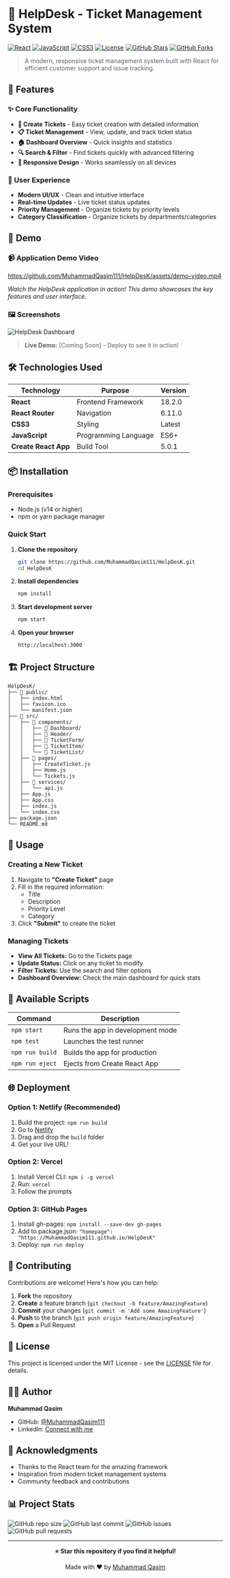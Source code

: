 # 🎫 HelpDesk - Ticket Management System

[![React](https://img.shields.io/badge/React-18.2.0-61DAFB?style=for-the-badge&logo=react&logoColor=white)](https://reactjs.org/)
[![JavaScript](https://img.shields.io/badge/JavaScript-ES6+-F7DF1E?style=for-the-badge&logo=javascript&logoColor=black)](https://developer.mozilla.org/en-US/docs/Web/JavaScript)
[![CSS3](https://img.shields.io/badge/CSS3-1572B6?style=for-the-badge&logo=css3&logoColor=white)](https://www.w3.org/Style/CSS/)
[![License](https://img.shields.io/badge/License-MIT-green.svg?style=for-the-badge)](LICENSE)
[![GitHub Stars](https://img.shields.io/github/stars/MuhammadQasim111/HelpDesK?style=for-the-badge)](https://github.com/MuhammadQasim111/HelpDesK/stargazers)
[![GitHub Forks](https://img.shields.io/github/forks/MuhammadQasim111/HelpDesK?style=for-the-badge)](https://github.com/MuhammadQasim111/HelpDesK/network)

> A modern, responsive ticket management system built with React for efficient customer support and issue tracking.

## 🌟 Features

### ✨ Core Functionality
- **📝 Create Tickets** - Easy ticket creation with detailed information
- **📋 Ticket Management** - View, update, and track ticket status
- **🏠 Dashboard Overview** - Quick insights and statistics
- **🔍 Search & Filter** - Find tickets quickly with advanced filtering
- **📱 Responsive Design** - Works seamlessly on all devices

### 🎨 User Experience
- **Modern UI/UX** - Clean and intuitive interface
- **Real-time Updates** - Live ticket status updates
- **Priority Management** - Organize tickets by priority levels
- **Category Classification** - Organize tickets by departments/categories

## 🚀 Demo

### 📹 **Application Demo Video**

https://github.com/MuhammadQasim111/HelpDesK/assets/demo-video.mp4

*Watch the HelpDesk application in action! This demo showcases the key features and user interface.*

### 🖼️ **Screenshots**
![HelpDesk Dashboard](https://via.placeholder.com/800x400/4f46e5/ffffff?text=HelpDesk+Dashboard)

> **Live Demo:** [Coming Soon] - Deploy to see it in action!

## 🛠️ Technologies Used

| Technology | Purpose | Version |
|------------|---------|---------|
| **React** | Frontend Framework | 18.2.0 |
| **React Router** | Navigation | 6.11.0 |
| **CSS3** | Styling | Latest |
| **JavaScript** | Programming Language | ES6+ |
| **Create React App** | Build Tool | 5.0.1 |

## 📦 Installation

### Prerequisites
- Node.js (v14 or higher)
- npm or yarn package manager

### Quick Start

1. **Clone the repository**
   ```bash
   git clone https://github.com/MuhammadQasim111/HelpDesK.git
   cd HelpDesK
   ```

2. **Install dependencies**
   ```bash
   npm install
   ```

3. **Start development server**
   ```bash
   npm start
   ```

4. **Open your browser**
   ```
   http://localhost:3000
   ```

## 🏗️ Project Structure

```
HelpDesK/
├── 📁 public/
│   ├── index.html
│   ├── favicon.ico
│   └── manifest.json
├── 📁 src/
│   ├── 📁 components/
│   │   ├── 📁 Dashboard/
│   │   ├── 📁 Header/
│   │   ├── 📁 TicketForm/
│   │   ├── 📁 TicketItem/
│   │   └── 📁 TicketList/
│   ├── 📁 pages/
│   │   ├── CreateTicket.js
│   │   ├── Home.js
│   │   └── Tickets.js
│   ├── 📁 services/
│   │   └── api.js
│   ├── App.js
│   ├── App.css
│   ├── index.js
│   └── index.css
├── package.json
└── README.md
```

## 🎯 Usage

### Creating a New Ticket
1. Navigate to **"Create Ticket"** page
2. Fill in the required information:
   - Title
   - Description
   - Priority Level
   - Category
3. Click **"Submit"** to create the ticket

### Managing Tickets
- **View All Tickets:** Go to the Tickets page
- **Update Status:** Click on any ticket to modify
- **Filter Tickets:** Use the search and filter options
- **Dashboard Overview:** Check the main dashboard for quick stats

## 🔧 Available Scripts

| Command | Description |
|---------|-------------|
| `npm start` | Runs the app in development mode |
| `npm test` | Launches the test runner |
| `npm run build` | Builds the app for production |
| `npm run eject` | Ejects from Create React App |

## 🌐 Deployment

### Option 1: Netlify (Recommended)
1. Build the project: `npm run build`
2. Go to [Netlify](https://netlify.com)
3. Drag and drop the `build` folder
4. Get your live URL!

### Option 2: Vercel
1. Install Vercel CLI: `npm i -g vercel`
2. Run: `vercel`
3. Follow the prompts

### Option 3: GitHub Pages
1. Install gh-pages: `npm install --save-dev gh-pages`
2. Add to package.json: `"homepage": "https://MuhammadQasim111.github.io/HelpDesK"`
3. Deploy: `npm run deploy`

## 🤝 Contributing

Contributions are welcome! Here's how you can help:

1. **Fork** the repository
2. **Create** a feature branch (`git checkout -b feature/AmazingFeature`)
3. **Commit** your changes (`git commit -m 'Add some AmazingFeature'`)
4. **Push** to the branch (`git push origin feature/AmazingFeature`)
5. **Open** a Pull Request

## 📝 License

This project is licensed under the MIT License - see the [LICENSE](LICENSE) file for details.

## 👨‍💻 Author

**Muhammad Qasim**
- GitHub: [@MuhammadQasim111](https://github.com/MuhammadQasim111)
- LinkedIn: [Connect with me](https://linkedin.com/in/your-profile)

## 🙏 Acknowledgments

- Thanks to the React team for the amazing framework
- Inspiration from modern ticket management systems
- Community feedback and contributions

## 📊 Project Stats

![GitHub repo size](https://img.shields.io/github/repo-size/MuhammadQasim111/HelpDesK?style=flat-square)
![GitHub last commit](https://img.shields.io/github/last-commit/MuhammadQasim111/HelpDesK?style=flat-square)
![GitHub issues](https://img.shields.io/github/issues/MuhammadQasim111/HelpDesK?style=flat-square)
![GitHub pull requests](https://img.shields.io/github/issues-pr/MuhammadQasim111/HelpDesK?style=flat-square)

---

<div align="center">

**⭐ Star this repository if you find it helpful!**

Made with ❤️ by [Muhammad Qasim](https://github.com/MuhammadQasim111)

</div>
